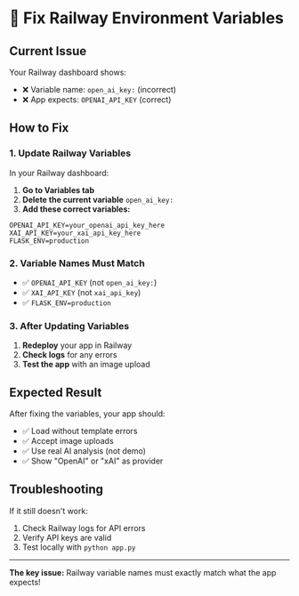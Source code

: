 # 🔧 Fix Railway Environment Variables

## Current Issue
Your Railway dashboard shows:
- ❌ Variable name: `open_ai_key:` (incorrect)
- ❌ App expects: `OPENAI_API_KEY` (correct)

## How to Fix

### 1. Update Railway Variables
In your Railway dashboard:

1. **Go to Variables tab**
2. **Delete the current variable** `open_ai_key:`
3. **Add these correct variables:**

```
OPENAI_API_KEY=your_openai_api_key_here
XAI_API_KEY=your_xai_api_key_here
FLASK_ENV=production
```

### 2. Variable Names Must Match
- ✅ `OPENAI_API_KEY` (not `open_ai_key:`)
- ✅ `XAI_API_KEY` (not `xai_api_key`)
- ✅ `FLASK_ENV=production`

### 3. After Updating Variables
1. **Redeploy** your app in Railway
2. **Check logs** for any errors
3. **Test the app** with an image upload

## Expected Result
After fixing the variables, your app should:
- ✅ Load without template errors
- ✅ Accept image uploads
- ✅ Use real AI analysis (not demo)
- ✅ Show "OpenAI" or "xAI" as provider

## Troubleshooting
If it still doesn't work:
1. Check Railway logs for API errors
2. Verify API keys are valid
3. Test locally with `python app.py`

---

**The key issue:** Railway variable names must exactly match what the app expects! 